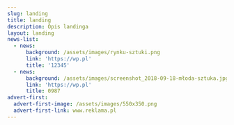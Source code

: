 ```yaml
---
slug: landing
title: landing
description: Opis landinga
layout: landing
news-list:
  - news:
      background: /assets/images/rynku-sztuki.png
      link: 'https://wp.pl'
      title: '12345'
  - news:
      background: /assets/images/screenshot_2018-09-18-młoda-sztuka.jpg
      link: 'https://wp.pl'
      title: 0987
advert-first:
  advert-first-image: /assets/images/550x350.png
  advert-first-link: www.reklama.pl
---
```

